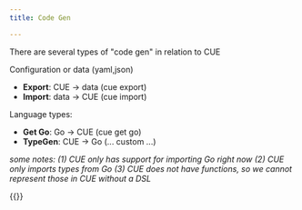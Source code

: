 ```yaml
---
title: Code Gen

---
```


There are several types of "code gen" in relation to CUE

Configuration or data (yaml,json)

- __Export__: CUE -> data (cue export)
- __Import__: data -> CUE (cue import)

Language types:

- __Get Go__: Go -> CUE   (cue get go)
- __TypeGen__: CUE -> Go   (... custom ...)

_some notes:
(1) CUE only has support for importing Go right now
(2) CUE only imports types from Go
(3) CUE does not have functions, so we cannot represent those in CUE without a DSL_

{{<childpages>}}

